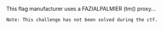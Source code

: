 This flag manufacturer uses a FAZIALPALMIER (tm() proxy...
```
Note: This challenge has not been solved during the ctf.
```
